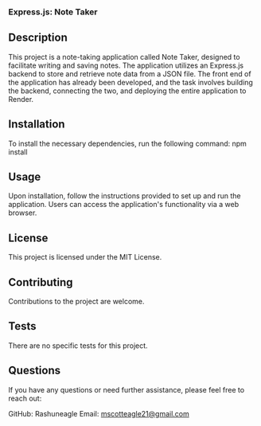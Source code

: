 ### Express.js: Note Taker

## Description
This project is a note-taking application called Note Taker, designed to facilitate writing and saving notes. The application utilizes an Express.js backend to store and retrieve note data from a JSON file. The front end of the application has already been developed, and the task involves building the backend, connecting the two, and deploying the entire application to Render.

## Installation

To install the necessary dependencies, run the following command: npm install

## Usage
Upon installation, follow the instructions provided to set up and run the application. Users can access the application's functionality via a web browser.

## License
This project is licensed under the MIT License.

## Contributing
Contributions to the project are welcome.

## Tests
There are no specific tests for this project.

## Questions
If you have any questions or need further assistance, please feel free to reach out:

GitHub: Rashuneagle
Email: mscotteagle21@gmail.com